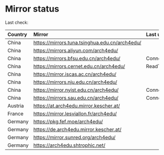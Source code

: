 <script src="./time.js"></script>
# Mirror status
Last check: <script type="text/javascript">localize(1749842402.1406703);</script>

|Country|Mirror|Last update|
|:------|:-----|:----------|
|China|https://mirrors.tuna.tsinghua.edu.cn/arch4edu/|<script type="text/javascript">localize(1749797482);</script>|
|China|https://mirrors.aliyun.com/arch4edu/|<script type="text/javascript">localize(1749797482);</script>|
|China|https://mirrors.bfsu.edu.cn/arch4edu/|ConnectionError|
|China|https://mirrors.cernet.edu.cn/arch4edu/|ReadTimeout|
|China|https://mirror.iscas.ac.cn/arch4edu/|<script type="text/javascript">localize(1749797482);</script>|
|China|https://mirrors.nju.edu.cn/arch4edu/|<script type="text/javascript">localize(1749710890);</script>|
|China|https://mirror.nyist.edu.cn/arch4edu/|ConnectionError|
|China|https://mirrors.sau.edu.cn/arch4edu/|ConnectionError|
|Austria|https://at.arch4edu.mirror.kescher.at/|<script type="text/javascript">localize(1749797482);</script>|
|France|https://mirror.lesviallon.fr/arch4edu/|<script type="text/javascript">localize(1749797482);</script>|
|Germany|https://pkg.fef.moe/arch4edu/|<script type="text/javascript">localize(1749797482);</script>|
|Germany|https://de.arch4edu.mirror.kescher.at/|<script type="text/javascript">localize(1749797482);</script>|
|Germany|https://mirror.sunred.org/arch4edu/|<script type="text/javascript">localize(1749797482);</script>|
|Germany|https://arch4edu.shtrophic.net/|<script type="text/javascript">localize(1749797482);</script>|

<script src="./tablefilter/tablefilter.js"></script>
<script src="./table.js"></script>